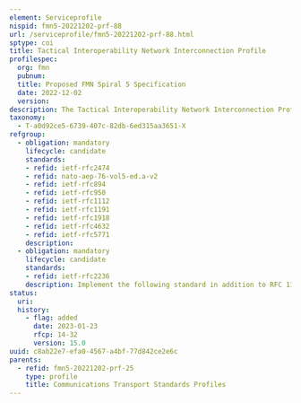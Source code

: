 ```yaml
---
element: Serviceprofile
nispid: fmn5-20221202-prf-88
url: /serviceprofile/fmn5-20221202-prf-88.html
sptype: coi
title: Tactical Interoperability Network Interconnection Profile
profilespec:
  org: fmn
  pubnum: 
  title: Proposed FMN Spiral 5 Specification
  date: 2022-12-02
  version: 
description: The Tactical Interoperability Network Interconnection Profile provides standards and guidance for a shared interoperability network at the mobile tactical edge  when no common waveform for land tactical radios can be used to interconnect networks, a standard "bridging" solution with loaned radios can be used to mitigate the interoperability problem. In that situation, interoperability will be achieved with the exchange of assets. Information exchange for mobile users at the tactical edge is based onSTANAG 4677. The information exchange over the loaned radio interface shall be protected with similar mechanisms that are required to protect NATO RESTRICTED information or an equivalent mission classification level. The protection of information at the lower tactical level has a number of distinctive characteristics  The information is often transient and perishable – it is only relevant for a short period of time.The transmission of information is confined to a small geographic area.The information is held on portable devices which are often close to physical threats.The networks at the lower tactical level are often isolated from the wider network.
taxonomy:
  - T-a0d92ce5-6739-407c-82db-6ed315aa3651-X
refgroup:
  - obligation: mandatory
    lifecycle: candidate
    standards: 
    - refid: ietf-rfc2474
    - refid: nato-aep-76-vol5-ed.a-v2
    - refid: ietf-rfc894
    - refid: ietf-rfc950
    - refid: ietf-rfc1112
    - refid: ietf-rfc1191
    - refid: ietf-rfc1918
    - refid: ietf-rfc4632
    - refid: ietf-rfc5771
    description: 
  - obligation: mandatory
    lifecycle: candidate
    standards: 
    - refid: ietf-rfc2236
    description: Implement the following standard in addition to RFC 1112.
status:
  uri: 
  history: 
    - flag: added
      date: 2023-01-23
      rfcp: 14-32
      version: 15.0
uuid: c8ab22e7-efa0-4567-a4bf-77d842ce2e6c
parents:
  - refid: fmn5-20221202-prf-25
    type: profile
    title: Communications Transport Standards Profiles
---
```

